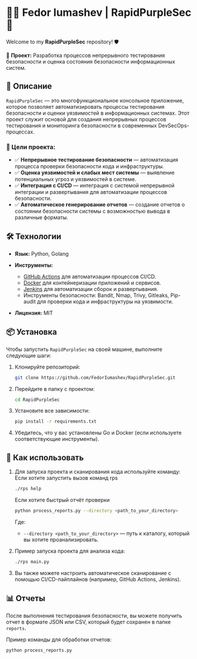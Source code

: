 # 👨‍💻 **Fedor Iumashev** | **RapidPurpleSec** 🚀

Welcome to my **RapidPurpleSec** repository! 🛡️

🔐 **Проект:** Разработка процессов непрерывного тестирования безопасности и оценка состояния безопасности информационных систем.

## 📜 Описание

`RapidPurpleSec` — это многофункциональное консольное приложение, которое позволяет автоматизировать процессы тестирования безопасности и оценки уязвимостей в информационных системах. Этот проект служит основой для создания непрерывных процессов тестирования и мониторинга безопасности в современных DevSecOps-процессах.

### 🎯 Цели проекта:
- ✅ **Непрерывное тестирование безопасности** — автоматизация процесса проверки безопасности кода и инфраструктуры.
- ✅ **Оценка уязвимостей и слабых мест системы** — выявление потенциальных угроз и уязвимостей в системе.
- ✅ **Интеграция с CI/CD** — интеграция с системой непрерывной интеграции и развертывания для автоматизации процессов безопасности.
- ✅ **Автоматическое генерирование отчетов** — создание отчетов о состоянии безопасности системы с возможностью вывода в различные форматы.

## 🛠️ Технологии

- **Язык:** Python, Golang
- **Инструменты:**
  - [GitHub Actions](https://github.com/features/actions) для автоматизации процессов CI/CD.
  - [Docker](https://www.docker.com/) для контейнеризации приложений и сервисов.
  - [Jenkins](https://www.jenkins.io/) для автоматизации сборок и развертывания.
  - Инструменты безопасности: Bandit, Nmap, Trivy, Gitleaks, Pip-audit для проверки кода и инфраструктуры на уязвимости.

- **Лицензия:** MIT

## 📦 Установка

Чтобы запустить `RapidPurpleSec` на своей машине, выполните следующие шаги:

1. Клонируйте репозиторий:

    ```bash
    git clone https://github.com/FedorIumashev/RapidPurpleSec.git
    ```

2. Перейдите в папку с проектом:

    ```bash
    cd RapidPurpleSec
    ```

3. Установите все зависимости:

    ```bash
    pip install -r requirements.txt
    ```

4. Убедитесь, что у вас установлены Go и Docker (если используете соответствующие инструменты).

## 🚀 Как использовать

1. Для запуска проекта и сканирования кода используйте команду:
    Если хотите запустить вызов команд rps
    ```bash
    ./rps help 
    ```
    Если хотите быстрый отчёт проверки
    ```bash
    python process_reports.py --directory <path_to_your_directory>
    ```

    Где:
    - `--directory <path_to_your_directory>` — путь к каталогу, который вы хотите проанализировать.

2. Пример запуска проекта для анализа кода:

    ```bash
    ./rps main.py
    ```

3. Вы также можете настроить автоматическое сканирование с помощью CI/CD-пайплайнов (например, GitHub Actions, Jenkins).

## 📊 Отчеты

После выполнения тестирования безопасности, вы можете получить отчет в формате JSON или CSV, который будет сохранен в папке `reports`.

Пример команды для обработки отчетов:

```bash
python process_reports.py
